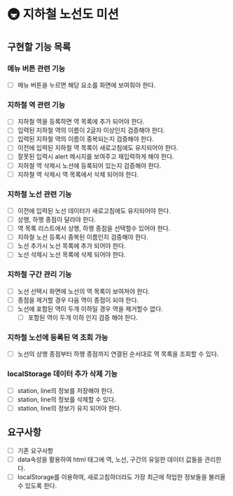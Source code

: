 # 🚇 지하철 노선도 미션

## 구현할 기능 목록

### 메뉴 버튼 관련 기능

- [ ] 메뉴 버튼을 누르면 해당 요소를 화면에 보여줘야 한다.

### 지하철 역 관련 기능

- [ ] 지하철 역을 등록하면 역 목록에 추가 되어야 한다.
- [ ] 입력된 지하철 역의 이름이 2글자 이상인지 검증해야 한다.
- [ ] 입력된 지하철 역의 이름이 중복되는지 검증해야 한다.
- [ ] 이전에 입력된 지하철 역 목록이 새로고침에도 유지되어야 한다.
- [ ] 잘못된 입력시 alert 메시지를 보여주고 재입력하게 해야 한다.
- [ ] 지하철 역 삭제시 노선에 등록되어 있는지 검증해야 한다.
- [ ] 지하철 역 삭제시 역 목록에서 삭제 되어야 한다.

### 지하철 노선 관련 기능

- [ ] 이전에 입력된 노선 데이터가 새로고침에도 유지되어야 한다.
- [ ] 상행, 하행 종점이 달라야 한다.
- [ ] 역 목록 리스트에서 상행, 하행 종점을 선택할수 있어야 한다.
- [ ] 지하철 노선 등록시 중복된 이름인지 검증해야 한다.
- [ ] 노선 추가시 노선 목록에 추가 되어야 한다.
- [ ] 노선 삭제시 노선 목록에 삭제 되어야 한다.

### 지하철 구간 관리 기능

- [ ] 노선 선택시 화면에 노선의 역 목록이 보여져야 한다.
- [ ] 종점을 제거할 경우 다음 역이 종점이 되야 한다.
- [ ] 노선에 포함된 역이 두개 이하일 경우 역을 제거할수 없다.
  - [ ] 포함된 역이 두개 이하 인지 검증 해야 한다.

### 지하철 노선에 등록된 역 조회 가능

- [ ] 노선의 상행 종점부터 하행 종점까지 연결된 순서대로 역 목록을 조회할 수 있다.

### localStorage 데이터 추가 삭제 기능

- [ ] station, line의 정보를 저장해야 한다.
- [ ] station, line의 정보를 삭제할 수 있다.
- [ ] station, line의 정보가 유지 되어야 한다.

## 요구사항

- [ ] 기존 요구사항
- [ ] data속성을 활용하여 html 태그에 역, 노선, 구간의 유일한 데이터 값들을 관리한다.
- [ ] localStorage를 이용하여, 새로고침하더라도 가장 최근에 작업한 정보들을 불러올 수 있도록 한다.
